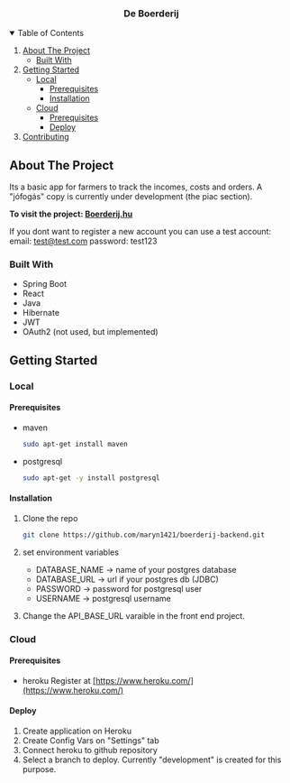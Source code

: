 <h3 align="center">De Boerderij</h3>


<!-- TABLE OF CONTENTS -->
<details open="open">
  <summary>Table of Contents</summary>
  <ol>
    <li>
      <a href="#about-the-project">About The Project</a>
      <ul>
        <li><a href="#built-with">Built With</a></li>
      </ul>
    </li>
    <li>
      <a href="#getting-started">Getting Started</a>
      <ul>
        <li>
        <a href="#local">Local</a>
            <ul>
                <li><a href="#prerequisites">Prerequisites</a></li>
                <li><a href="#installation">Installation</a></li>
            </ul>
        </li>
        <li>
        <a href="#Cloud">Cloud</a>
            <ul>
                <li><a href="#prerequisites">Prerequisites</a></li>
                <li><a href="#Deploy">Deploy</a></li>
            </ul>
            </li>
      </ul>
    </li>
    <li><a href="#contributing">Contributing</a></li>
  </ol>
</details>



<!-- ABOUT THE PROJECT -->

## About The Project

Its a basic app for farmers  to track the incomes, costs and orders.
A "jófogás" copy is currently under development (the piac section).


<b>To visit the project: <a href="https://boerderij.hu" />Boerderij.hu </a> </b>

If you dont want to register a new account you can use a test account:
email: test@test.com
password: test123

### Built With

* Spring Boot
* React
* Java
* Hibernate
* JWT
* OAuth2 (not used, but implemented)

<!-- GETTING STARTED -->

## Getting Started

### Local

#### Prerequisites

* maven
  ```sh
  sudo apt-get install maven
  ```
* postgresql
  ```sh
  sudo apt-get -y install postgresql
  ```

#### Installation

1. Clone the repo
   ```sh
   git clone https://github.com/maryn1421/boerderij-backend.git
   ```
2. set environment variables
   * DATABASE_NAME -> name of your postgres database
   * DATABASE_URL -> url if your postgres db (JDBC)
   * PASSWORD -> password for postgresql user
   * USERNAME -> postgresql username

3. Change the API_BASE_URL varaible in the front end project. 
   
### Cloud

#### Prerequisites

* heroku
  Register at [https://www.heroku.com/](https://www.heroku.com/)

#### Deploy

1. Create application on Heroku
2. Create Config Vars on "Settings" tab
3. Connect heroku to github repository
4. Select a branch to deploy. Currently "development" is created for this purpose.

